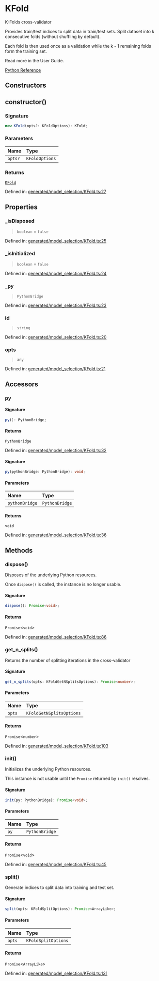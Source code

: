 # KFold

K-Folds cross-validator

Provides train/test indices to split data in train/test sets. Split dataset into k consecutive folds (without shuffling by default).

Each fold is then used once as a validation while the k - 1 remaining folds form the training set.

Read more in the User Guide.

[Python Reference](https://scikit-learn.org/stable/modules/generated/sklearn.model_selection.KFold.html)

## Constructors

## constructor()

### Signature

```ts
new KFold(opts?: KFoldOptions): KFold;
```

### Parameters

| Name | Type |
| :------ | :------ |
| `opts?` | `KFoldOptions` |

### Returns

[`KFold`](KFold.md)

Defined in:  [generated/model\_selection/KFold.ts:27](https://github.com/transitive-bullshit/scikit-learn-ts/blob/b59c1ff/packages/sklearn/src/generated/model_selection/KFold.ts#L27)

## Properties

### \_isDisposed

> `boolean`  = `false`

Defined in:  [generated/model\_selection/KFold.ts:25](https://github.com/transitive-bullshit/scikit-learn-ts/blob/b59c1ff/packages/sklearn/src/generated/model_selection/KFold.ts#L25)

### \_isInitialized

> `boolean`  = `false`

Defined in:  [generated/model\_selection/KFold.ts:24](https://github.com/transitive-bullshit/scikit-learn-ts/blob/b59c1ff/packages/sklearn/src/generated/model_selection/KFold.ts#L24)

### \_py

> `PythonBridge`

Defined in:  [generated/model\_selection/KFold.ts:23](https://github.com/transitive-bullshit/scikit-learn-ts/blob/b59c1ff/packages/sklearn/src/generated/model_selection/KFold.ts#L23)

### id

> `string`

Defined in:  [generated/model\_selection/KFold.ts:20](https://github.com/transitive-bullshit/scikit-learn-ts/blob/b59c1ff/packages/sklearn/src/generated/model_selection/KFold.ts#L20)

### opts

> `any`

Defined in:  [generated/model\_selection/KFold.ts:21](https://github.com/transitive-bullshit/scikit-learn-ts/blob/b59c1ff/packages/sklearn/src/generated/model_selection/KFold.ts#L21)

## Accessors

### py

#### Signature

```ts
py(): PythonBridge;
```

#### Returns

`PythonBridge`

Defined in:  [generated/model\_selection/KFold.ts:32](https://github.com/transitive-bullshit/scikit-learn-ts/blob/b59c1ff/packages/sklearn/src/generated/model_selection/KFold.ts#L32)

#### Signature

```ts
py(pythonBridge: PythonBridge): void;
```

#### Parameters

| Name | Type |
| :------ | :------ |
| `pythonBridge` | `PythonBridge` |

#### Returns

`void`

Defined in: [generated/model\_selection/KFold.ts:36](https://github.com/transitive-bullshit/scikit-learn-ts/blob/b59c1ff/packages/sklearn/src/generated/model_selection/KFold.ts#L36)

## Methods

### dispose()

Disposes of the underlying Python resources.

Once `dispose()` is called, the instance is no longer usable.

#### Signature

```ts
dispose(): Promise<void>;
```

#### Returns

`Promise`\<`void`\>

Defined in:  [generated/model\_selection/KFold.ts:86](https://github.com/transitive-bullshit/scikit-learn-ts/blob/b59c1ff/packages/sklearn/src/generated/model_selection/KFold.ts#L86)

### get\_n\_splits()

Returns the number of splitting iterations in the cross-validator

#### Signature

```ts
get_n_splits(opts: KFoldGetNSplitsOptions): Promise<number>;
```

#### Parameters

| Name | Type |
| :------ | :------ |
| `opts` | `KFoldGetNSplitsOptions` |

#### Returns

`Promise`\<`number`\>

Defined in:  [generated/model\_selection/KFold.ts:103](https://github.com/transitive-bullshit/scikit-learn-ts/blob/b59c1ff/packages/sklearn/src/generated/model_selection/KFold.ts#L103)

### init()

Initializes the underlying Python resources.

This instance is not usable until the `Promise` returned by `init()` resolves.

#### Signature

```ts
init(py: PythonBridge): Promise<void>;
```

#### Parameters

| Name | Type |
| :------ | :------ |
| `py` | `PythonBridge` |

#### Returns

`Promise`\<`void`\>

Defined in:  [generated/model\_selection/KFold.ts:45](https://github.com/transitive-bullshit/scikit-learn-ts/blob/b59c1ff/packages/sklearn/src/generated/model_selection/KFold.ts#L45)

### split()

Generate indices to split data into training and test set.

#### Signature

```ts
split(opts: KFoldSplitOptions): Promise<ArrayLike>;
```

#### Parameters

| Name | Type |
| :------ | :------ |
| `opts` | `KFoldSplitOptions` |

#### Returns

`Promise`\<`ArrayLike`\>

Defined in:  [generated/model\_selection/KFold.ts:131](https://github.com/transitive-bullshit/scikit-learn-ts/blob/b59c1ff/packages/sklearn/src/generated/model_selection/KFold.ts#L131)

